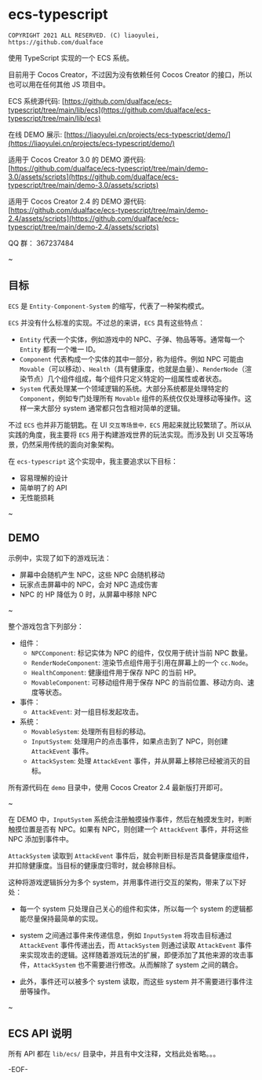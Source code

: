 # ecs-typescript

```
COPYRIGHT 2021 ALL RESERVED. (C) liaoyulei, https://github.com/dualface
```

使用 TypeScript 实现的一个 ECS 系统。

目前用于 Cocos Creator，不过因为没有依赖任何 Cocos Creator 的接口，所以也可以用在任何其他 JS 项目中。

ECS 系统源代码: [https://github.com/dualface/ecs-typescript/tree/main/lib/ecs](https://github.com/dualface/ecs-typescript/tree/main/lib/ecs)

在线 DEMO 展示: [https://liaoyulei.cn/projects/ecs-typescript/demo/](https://liaoyulei.cn/projects/ecs-typescript/demo/)

适用于 Cocos Creator 3.0 的 DEMO 源代码: [https://github.com/dualface/ecs-typescript/tree/main/demo-3.0/assets/scripts](https://github.com/dualface/ecs-typescript/tree/main/demo-3.0/assets/scripts)

适用于 Cocos Creator 2.4 的 DEMO 源代码: [https://github.com/dualface/ecs-typescript/tree/main/demo-2.4/assets/scripts](https://github.com/dualface/ecs-typescript/tree/main/demo-2.4/assets/scripts)

QQ 群： 367237484

~

## 目标

`ECS` 是 `Entity-Component-System` 的缩写，代表了一种架构模式。

`ECS` 并没有什么标准的实现。不过总的来讲，`ECS` 具有这些特点：

-   `Entity` 代表一个实体，例如游戏中的 NPC、子弹、物品等等。通常每一个 `Entity` 都有一个唯一 ID。
-   `Component` 代表构成一个实体的其中一部分，称为组件。例如 NPC 可能由 `Movable`（可以移动）、`Health`（具有健康度，也就是血量）、`RenderNode`（渲染节点）几个组件组成，每个组件只定义特定的一组属性或者状态。
-   `System` 代表处理某一个领域逻辑的系统。大部分系统都是处理特定的 `Component`，例如专门处理所有 `Movable` 组件的系统仅仅处理移动等操作。这样一来大部分 system 通常都只包含相对简单的逻辑。

不过 `ECS` 也并非万能钥匙。在 UI `交互等场景中，ECS` 用起来就比较繁琐了。所以从实践的角度，我主要将 `ECS` 用于构建游戏世界的玩法实现。而涉及到 UI 交互等场景，仍然采用传统的面向对象架构。

在 `ecs-typescript` 这个实现中，我主要追求以下目标：

-   容易理解的设计
-   简单明了的 API
-   无性能损耗

~

## DEMO

示例中，实现了如下的游戏玩法：

-   屏幕中会随机产生 NPC，这些 NPC 会随机移动
-   玩家点击屏幕中的 NPC，会对 NPC 造成伤害
-   NPC 的 HP 降低为 0 时，从屏幕中移除 NPC

~

整个游戏包含下列部分：

-   组件：
    -   `NPCComponent`: 标记实体为 NPC 的组件，仅仅用于统计当前 NPC 数量。
    -   `RenderNodeComponent`: 渲染节点组件用于引用在屏幕上的一个 `cc.Node`。
    -   `HealthComponent`: 健康组件用于保存 NPC 的当前 HP。
    -   `MovableComponent`: 可移动组件用于保存 NPC 的当前位置、移动方向、速度等状态。
-   事件：
    -   `AttackEvent`: 对一组目标发起攻击。
-   系统：
    -   `MovableSystem`: 处理所有目标的移动。
    -   `InputSystem`: 处理用户的点击事件，如果点击到了 NPC，则创建 `AttackEvent` 事件。
    -   `AttackSystem`: 处理 `AttackEvent` 事件，并从屏幕上移除已经被消灭的目标。

所有源代码在 `demo` 目录中，使用 Cocos Creator 2.4 最新版打开即可。

~

在 DEMO 中，`InputSystem` 系统会注册触摸操作事件，然后在触摸发生时，判断触摸位置是否有 NPC。如果有 NPC，则创建一个 `AttackEvent` 事件，并将这些 NPC 添加到事件中。

`AttackSystem` 读取到 `AttackEvent` 事件后，就会判断目标是否具备健康度组件，并扣除健康度。当目标的健康度归零时，就会移除目标。

这种将游戏逻辑拆分为多个 system，并用事件进行交互的架构，带来了以下好处：

-   每一个 system 只处理自己关心的组件和实体，所以每一个 system 的逻辑都能尽量保持最简单的实现。

-   system 之间通过事件来传递信息，例如 `InputSystem` 将攻击目标通过 `AttackEvent` 事件传递出去，而 `AttackSystem` 则通过读取 `AttackEvent` 事件来实现攻击的逻辑。这样随着游戏玩法的扩展，即便添加了其他来源的攻击事件，`AttackSystem` 也不需要进行修改。从而解除了 system 之间的耦合。

-   此外，事件还可以被多个 system 读取，而这些 system 并不需要进行事件注册等操作。

~

## ECS API 说明

所有 API 都在 `lib/ecs/` 目录中，并且有中文注释，文档此处省略。。。

\-EOF\-
